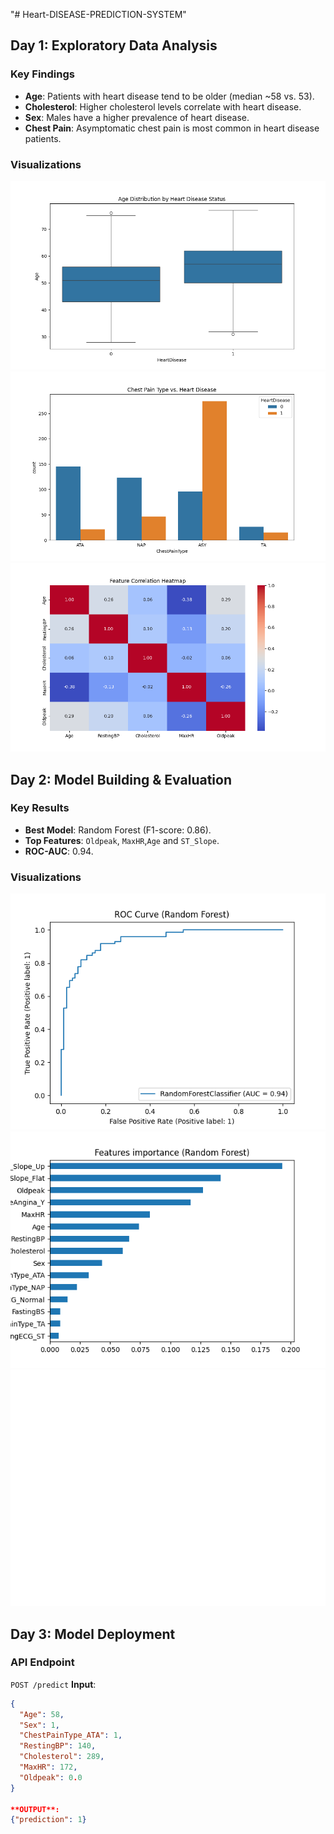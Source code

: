 "# Heart-DISEASE-PREDICTION-SYSTEM"

## **Day 1: Exploratory Data Analysis**

### Key Findings

- **Age**: Patients with heart disease tend to be older (median ~58 vs. 53).
- **Cholesterol**: Higher cholesterol levels correlate with heart disease.
- **Sex**: Males have a higher prevalence of heart disease.
- **Chest Pain**: Asymptomatic chest pain is most common in heart disease patients.

### Visualizations

![Age vs. Heart Disease](outputs/age_vs_heartdisease.png)
![Chest Pain vs. Heart Disease](outputs/chestpain_vs_heartdisease.png)
![Correlation Heatmap](outputs/correlation_heatmap.png)

## Day 2: Model Building & Evaluation

### Key Results

- **Best Model**: Random Forest (F1-score: 0.86).
- **Top Features**: `Oldpeak`, `MaxHR`,`Age` and `ST_Slope`.
- **ROC-AUC**: 0.94.

### Visualizations

![ROC Curve](outputs/roc_curve.png)
![Feature Importance](outputs/feature_importance.png)
![Shap_summary](outputs/shap_summary.png)

## **Day 3: Model Deployment**

### API Endpoint

`POST /predict`
**Input**:

```json
{
  "Age": 58,
  "Sex": 1,
  "ChestPainType_ATA": 1,
  "RestingBP": 140,
  "Cholesterol": 289,
  "MaxHR": 172,
  "Oldpeak": 0.0
}

**OUTPUT**:
{"prediction": 1}
